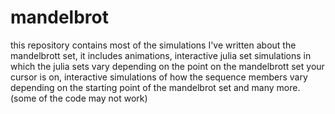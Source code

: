 # mandelbrot
this repository contains most of the simulations I've written about the mandelbrott set, it includes animations, interactive julia set simulations in which the julia sets vary depending on the point on the mandelbrott set your cursor is on, interactive simulations of how the sequence members vary depending on the starting point of the mandelbrot set and many more. (some of the code may not work) 
